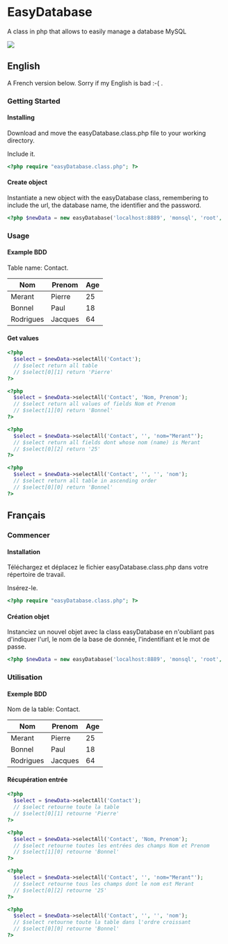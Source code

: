 # EasyDatabase
A class in php that allows to easily manage a database MySQL

![](http://img4.hostingpics.net/thumbs/mini_232054easyDatabase.jpg)


## English

A French version below.
Sorry if my English is bad :-( .

### Getting Started

#### Installing

Download and move the easyDatabase.class.php file to your working directory.


Include it.

```php
<?php require "easyDatabase.class.php"; ?>
```

#### Create object

Instantiate a new object with the easyDatabase class, remembering to include the url, the database name, the identifier and the password.

```php
<?php $newData = new easyDatabase('localhost:8889', 'monsql', 'root', 'root'); ?>
```

### Usage

#### Example BDD

Table name: Contact.

| Nom       | Prenom    | Age       |
| --------- | --------- | --------- |
| Merant    | Pierre    | 25        |
| Bonnel    | Paul      | 18        |
| Rodrigues | Jacques   | 64        |

#### Get values

```php
<?php 
  $select = $newData->selectAll('Contact');  
  // $select return all table
  // $select[0][1] return 'Pierre'  
?>
```

```php
<?php 
  $select = $newData->selectAll('Contact', 'Nom, Prenom');  
  // $select return all values of fields Nom et Prenom
  // $select[1][0] return 'Bonnel' 
?>
```

```php
<?php 
  $select = $newData->selectAll('Contact', '', 'nom="Merant"');  
  // $select return all fields dont whose nom (name) is Merant
  // $select[0][2] return '25' 
?>
```

```php
<?php 
  $select = $newData->selectAll('Contact', '', '', 'nom');  
  // $select return all table in ascending order
  // $select[0][0] return 'Bonnel'
?>
```


## Français

### Commencer

#### Installation

Téléchargez et déplacez le fichier easyDatabase.class.php dans votre répertoire de travail.

Insérez-le.

```php
<?php require "easyDatabase.class.php"; ?>
```

#### Création objet

Instanciez un nouvel objet avec la class easyDatabase en n'oubliant pas d'indiquer l'url, le nom de la base de donnée, l'indentifiant et le mot de passe.

```php
<?php $newData = new easyDatabase('localhost:8889', 'monsql', 'root', 'root'); ?>
```

### Utilisation

#### Exemple BDD

Nom de la table: Contact.

| Nom       | Prenom    | Age       |
| --------- | --------- | --------- |
| Merant    | Pierre    | 25        |
| Bonnel    | Paul      | 18        |
| Rodrigues | Jacques   | 64        |

#### Récupération entrée

```php
<?php 
  $select = $newData->selectAll('Contact');  
  // $select retourne toute la table
  // $select[0][1] retourne 'Pierre'  
?>
```

```php
<?php 
  $select = $newData->selectAll('Contact', 'Nom, Prenom');  
  // $select retourne toutes les entrées des champs Nom et Prenom
  // $select[1][0] retourne 'Bonnel' 
?>
```

```php
<?php 
  $select = $newData->selectAll('Contact', '', 'nom="Merant"');  
  // $select retourne tous les champs dont le nom est Merant
  // $select[0][2] retourne '25' 
?>
```

```php
<?php 
  $select = $newData->selectAll('Contact', '', '', 'nom');  
  // $select retourne toute la table dans l'ordre croissant
  // $select[0][0] retourne 'Bonnel'
?>
```





